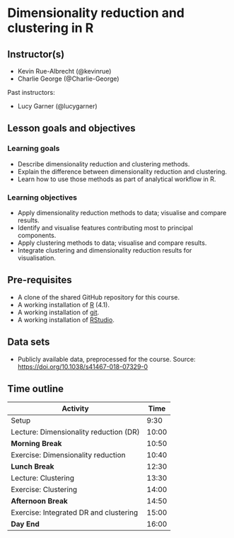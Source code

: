 # Dimensionality reduction and clustering in R

## Instructor(s)

- Kevin Rue-Albrecht (@kevinrue)
- Charlie George (@Charlie-George)

Past instructors:

- Lucy Garner (@lucygarner)

## Lesson goals and objectives

<!--
Refer to:
https://github.com/Bioconductor/BioC2019/blob/master/docs/workshop-syllabus.md#a-note-about-learning-goals-and-objectives-bloom
https://cft.vanderbilt.edu/guides-sub-pages/blooms-taxonomy/
-->

### Learning goals

<!--
High-level "big picture" objectives of the learning process.
-->

- Describe dimensionality reduction and clustering methods.
- Explain the difference between dimensionality reduction and clustering.
- Learn how to use those methods as part of analytical workflow in R.

### Learning objectives

<!--
More concrete and measurable outputs.
-->

- Apply dimensionality reduction methods to data; visualise and compare results.
- Identify and visualise features contributing most to principal components.
- Apply clustering methods to data; visualise and compare results.
- Integrate clustering and dimensionality reduction results for visualisation.

## Pre-requisites

- A clone of the shared GitHub repository for this course.
- A working installation of [R](https://www.r-project.org/) (4.1).
- A working installation of [git](https://git-scm.com/).
- A working installation of [RStudio](https://rstudio.com/).

## Data sets

- Publicly available data, preprocessed for the course.
  Source: <https://doi.org/10.1038/s41467-018-07329-0>

## Time outline

| Activity                                      |  Time |
|-----------------------------------------------|-------|
| Setup                                         |  9:30 |
| Lecture: Dimensionality reduction (DR)        | 10:00 |
| **Morning Break**                             | 10:50 |
| Exercise: Dimensionality reduction            | 10:40 |
| **Lunch Break**                               | 12:30 |
| Lecture: Clustering                           | 13:30 |
| Exercise: Clustering                          | 14:00 |
| **Afternoon Break**                           | 14:50 |
| Exercise: Integrated DR and clustering        | 15:00 |
| **Day End**                                   | 16:00 |

